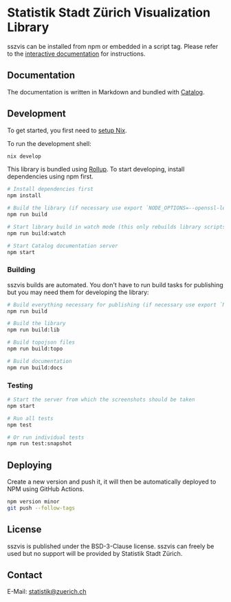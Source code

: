 # Statistik Stadt Zürich Visualization Library

sszvis can be installed from npm or embedded in a script tag. Please refer to the
[interactive documentation](https://statistikstadtzuerich.github.io/sszvis/) for instructions.

## Documentation

The documentation is written in Markdown and bundled with [Catalog](https://www.catalog.style/).

## Development

To get started, you first need to
[setup Nix](https://www.notion.so/interactivethings/Nix-0ca972e50d424f5992e2f4a7b173e19b).

To run the development shell:

```bash
nix develop
```

This library is bundled using [Rollup](https://rollupjs.org/). To start developing, install
dependencies using npm first.

```sh
# Install dependencies first
npm install

# Build the library (if necessary use export `NODE_OPTIONS=--openssl-legacy-provider`)
npm run build

# Start library build in watch mode (this only rebuilds library scripts, not things like topojson)
npm run build:watch

# Start Catalog documentation server
npm start
```

### Building

sszvis builds are automated. You don't have to run build tasks for publishing but you may need them
for developing the library:

```sh
# Build everything necessary for publishing (if necessary use export `NODE_OPTIONS=--openssl-legacy-provider`)
npm run build

# Build the library
npm run build:lib

# Build topojson files
npm run build:topo

# Build documentation
npm run build:docs
```

### Testing

```sh
# Start the server from which the screenshots should be taken
npm start

# Run all tests
npm test

# Or run individual tests
npm run test:snapshot
```

## Deploying

Create a new version and push it, it will then be automatically deployed to NPM using GitHub
Actions.

```sh
npm version minor
git push --follow-tags
```

## License

sszvis is published under the BSD-3-Clause license. sszvis can freely be used but no support will be
provided by Statistik Stadt Zürich.

## Contact

E-Mail: [statistik@zuerich.ch](mailto:statistik@zuerich.ch)
